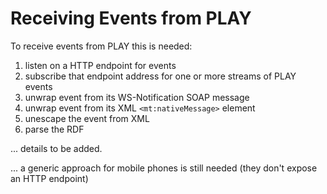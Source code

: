 Receiving Events from PLAY
==========================
To receive events from PLAY this is needed:

1. listen on a HTTP endpoint for events
2. subscribe that endpoint address for one or more streams of PLAY events
3. unwrap event from its WS-Notification SOAP message
4. unwrap event from its XML `<mt:nativeMessage>` element
5. unescape the event from XML
6. parse the RDF

... details to be added.

... a generic approach for mobile phones is still needed (they don't expose an HTTP endpoint)